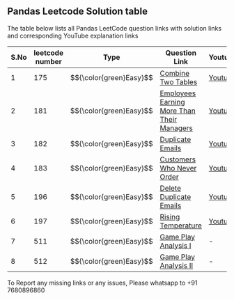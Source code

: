 ## Pandas Leetcode Solution table 


The table below lists all Pandas LeetCode question links with solution links and corresponding YouTube explanation links




| S.No | leetcode number | Type |Question Link | Youtube | Github Solution |
|----------|----------|----------|----------|-------|------------|
| 1 | 175 | $${\color{green}Easy}$$  | [Combine Two Tables](https://leetcode.com/problems/combine-two-tables/) | [Youtube](https://youtu.be/KSX26jh-pxs?si=Jur3bgKP1btklATm) | [Solution](https://github.com/MlvPrasadOfficial/DataScience_University_by_MLV_Prasad/blob/main/PROJECT_02_PANDAS_LEETCODE_SOLUTION/P0174.py) |
| 2 | 181 | $${\color{green}Easy}$$  | [Employees Earning More Than Their Managers](https://leetcode.com/problems/employees-earning-more-than-their-managers/description/)    | [Youtube](https://youtu.be/TUHORIZIOVI?si=L5VDoer5p1PUZrmN) | [Solution](https://github.com/MlvPrasadOfficial/DataScience_University_by_MLV_Prasad/blob/main/PROJECT_02_PANDAS_LEETCODE_SOLUTION/P0181.py) |
| 3 | 182 | $${\color{green}Easy}$$  | [Duplicate Emails](https://leetcode.com/problems/duplicate-emails/)    |  [Youtube](https://youtu.be/C06RwTw6Ay4) | [Solution](https://github.com/MlvPrasadOfficial/DataScience_University_by_MLV_Prasad/blob/main/PROJECT_02_PANDAS_LEETCODE_SOLUTION/P0182.py)|
| 4 | 183 | $${\color{green}Easy}$$  | [Customers Who Never Order](https://leetcode.com/problems/customers-who-never-order/)    | [Youtube](https://youtu.be/dLnuvDtPX50) | [Solution](https://github.com/MlvPrasadOfficial/DataScience_University_by_MLV_Prasad/blob/main/PROJECT_02_PANDAS_LEETCODE_SOLUTION/P0183.py) |
| 5 | 196 | $${\color{green}Easy}$$  | [Delete Duplicate Emails](https://leetcode.com/problems/delete-duplicate-emails/description/)    |  [Youtube](https://youtu.be/XAvj0BThMMU)|[Solution](https://github.com/MlvPrasadOfficial/DataScience_University_by_MLV_Prasad/blob/main/PROJECT_02_PANDAS_LEETCODE_SOLUTION/P0196.py)  |
| 6 | 197 | $${\color{green}Easy}$$  | [Rising Temperature](https://leetcode.com/problems/rising-temperature/description/)    | [Youtube](https://youtu.be/IMsXu5Ax2uY) | [Solution](https://github.com/MlvPrasadOfficial/DataScience_University_by_MLV_Prasad/blob/main/PROJECT_02_PANDAS_LEETCODE_SOLUTION/P0197.py) |
| 7 | 511 | $${\color{green}Easy}$$  |[Game Play Analysis I](https://leetcode.com/problems/game-play-analysis-i/)    | - | [Solution](https://github.com/MlvPrasadOfficial/DataScience_University_by_MLV_Prasad/blob/main/PROJECT_02_PANDAS_LEETCODE_SOLUTION/P0511.py) |
| 8 | 512 | $${\color{green}Easy}$$  | [Game Play Analysis II](https://leetcode.com/problems/game-play-analysis-ii/description/)    | - | [Solution](https://github.com/MlvPrasadOfficial/DataScience_University_by_MLV_Prasad/blob/main/PROJECT_02_PANDAS_LEETCODE_SOLUTION/P0512.py) |





To Report any missing links or any issues, Please whatsapp to +91 7680896860
